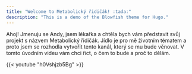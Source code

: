 ```yaml
---
title: "Welcome to Metabolický řidičák! :tada:"
description: "This is a demo of the Blowfish theme for Hugo."
---
```


Ahoj! Jmenuju se Andy, jsem lékařka a chtěla bych vám představit svůj projekt s názvem Metabolický řidičák. Jídlo je pro mě životním tématem a proto jsem se rozhodla vytvořit tento kanál, který se mu bude věnovat. V tomto úvodním videu vám chci říct, o čem to bude a proč to dělám.


{{< youtube "h0Vshjzb5Bg" >}}

